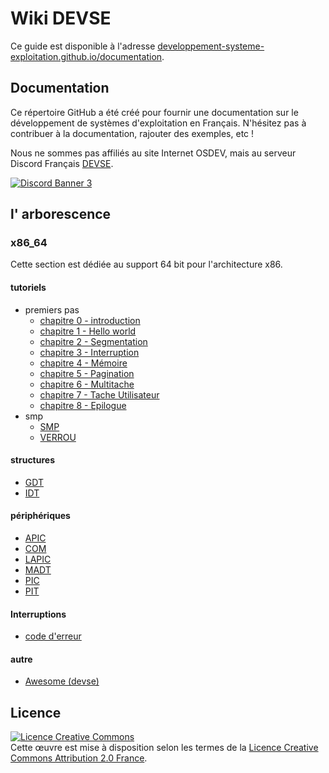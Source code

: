 # Wiki DEVSE
Ce guide est disponible à l'adresse [developpement-systeme-exploitation.github.io/documentation](https://developpement-systeme-exploitation.github.io/documentation/).


## Documentation
Ce répertoire GitHub a été créé pour fournir une documentation sur le développement de systèmes d'exploitation en Français.
N'hésitez pas à contribuer à la documentation, rajouter des exemples, etc !

Nous ne sommes pas affiliés au site Internet OSDEV, mais au serveur Discord Français [DEVSE](https://discord.gg/3XjkM6q).

<a href="https://discord.gg/3XjkM6q"><img src="https://discordapp.com/api/guilds/746454130448531546/widget.png?style=banner3" alt="Discord Banner 3"/></a>


## l' arborescence
### x86_64
Cette section est dédiée au support 64 bit pour l'architecture x86.

#### tutoriels
- premiers pas
    - [chapitre 0 - introduction](x86_64/tutoriels/premiers_pas/00-Introduction.md)
    - [chapitre 1 - Hello world](x86_64/tutoriels/premiers_pas/01-Hello,_World!.md)
    - [chapitre 2 - Segmentation](x86_64/tutoriels/premiers_pas/02-Segmentation/)
    - [chapitre 3 - Interruption](x86_64/tutoriels/premiers_pas/03-Interruption/)
    - [chapitre 4 - Mémoire](x86_64/tutoriels/premiers_pas/04-Memoire/)
    - [chapitre 5 - Pagination](x86_64/tutoriels/premiers_pas/05-Pagination/)
    - [chapitre 6 - Multitache](x86_64/tutoriels/premiers_pas/06-Multitâche/)
    - [chapitre 7 - Tache Utilisateur](x86_64/tutoriels/premiers_pas/07-Tâche_Utilisateur/)    
    - [chapitre 8 - Epilogue](x86_64/tutoriels/premiers_pas/08-Epilogue/)
- smp
    - [SMP](x86_64/tutoriels/smp/SMP/)
    - [VERROU](x86_64/tutoriels/smp/VERROU/)

#### structures

- [GDT](x86_64/structures/GDT/)
- [IDT](x86_64/structures/IDT/)

#### périphériques
- [APIC](x86_64/périphériques/APIC/)
- [COM](x86_64/périphériques/COM/)
- [LAPIC](x86_64/périphériques/LAPIC/)
- [MADT](x86_64/périphériques/MADT/)
- [PIC](x86_64/périphériques/PIC/)
- [PIT](x86_64/périphériques/PIT/)
#### Interruptions
- [code d'erreur](x86_64/interruption/CODE_DERREUR/)


#### autre
- [Awesome (devse)](https://github.com/developpement-systeme-exploitation/awesome)




## Licence 
<a rel="license" href="http://creativecommons.org/licenses/by/2.0/fr/"><img alt="Licence Creative Commons" style="border-width:0" src="https://i.creativecommons.org/l/by/2.0/fr/88x31.png" /></a><br>Cette œuvre est mise à disposition selon les termes de la <a rel="license" href="http://creativecommons.org/licenses/by/2.0/fr/">Licence Creative Commons Attribution 2.0 France</a>.
